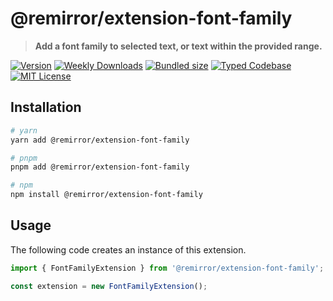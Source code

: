 # @remirror/extension-font-family

> **Add a font family to selected text, or text within the provided range.**

[![Version][version]][npm] [![Weekly Downloads][downloads-badge]][npm] [![Bundled size][size-badge]][size] [![Typed Codebase][typescript]](#) [![MIT License][license]](#)

[version]: https://flat.badgen.net/npm/v/@remirror/extension-font-family/next
[npm]: https://npmjs.com/package/@remirror/extension-font-family/v/next
[license]: https://flat.badgen.net/badge/license/MIT/purple
[size]: https://bundlephobia.com/result?p=@remirror/extension-font-family
[size-badge]: https://flat.badgen.net/bundlephobia/minzip/@remirror/extension-font-family
[typescript]: https://flat.badgen.net/badge/icon/TypeScript?icon=typescript&label
[downloads-badge]: https://badgen.net/npm/dw/@remirror/extension-font-family/red?icon=npm

## Installation

```bash
# yarn
yarn add @remirror/extension-font-family

# pnpm
pnpm add @remirror/extension-font-family

# npm
npm install @remirror/extension-font-family
```

## Usage

The following code creates an instance of this extension.

```ts
import { FontFamilyExtension } from '@remirror/extension-font-family';

const extension = new FontFamilyExtension();
```
